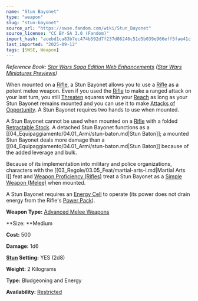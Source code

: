 ```yaml
---
name: "Stun Bayonet"
type: "weapon"
slug: "stun-bayonet"
source_url: "https://swse.fandom.com/wiki/Stun_Bayonet"
source_license: "CC BY-SA 3.0 (Fandom)"
import_hash: "acebd1ca83b7ec474b592d7f237d86246c51d5b039e966eff5fae41cfe754fd1"
last_imported: "2025-09-12"
tags: [SWSE, Weapon]
---
```

*Reference Book: [Star Wars Saga Edition Web Enhancements](https://swse.fandom.com/wiki/Star_Wars_Saga_Edition_Web_Enhancements) ([Star Wars Miniatures Previews](https://swse.fandom.com/wiki/Star_Wars_Miniatures_Previews))*

When mounted on a [Rifle](https://swse.fandom.com/wiki/Rifle), a Stun Bayonet allows you to use a [Rifle](https://swse.fandom.com/wiki/Rifle) as a potent melee weapon. Even if you used the [Rifle](https://swse.fandom.com/wiki/Rifle) to make a ranged attack on your last turn, you still [Threaten](https://swse.fandom.com/wiki/Threaten) squares within your [Reach](https://swse.fandom.com/wiki/Reach) as long as your Stun Bayonet remains mounted and you can use it to make [Attacks of Opportunity](https://swse.fandom.com/wiki/Attacks_of_Opportunity). A Stun Bayonet requires two hands to use when mounted.

A Stun Bayonet cannot be used when mounted on a [Rifle](https://swse.fandom.com/wiki/Rifle) with a folded [Retractable Stock](https://swse.fandom.com/wiki/Retractable_Stock). A detached Stun Bayonet functions as a [[04_Equipaggiamento/04.01_Armi/stun-baton.md|Stun Baton]]; a mounted Stun Bayonet deals more damage than a [[04_Equipaggiamento/04.01_Armi/stun-baton.md|Stun Baton]] because of the added leverage and bulk.

Because of its implementation into military and police organizations, characters with the [[03_Regole/03.05_Feat/martial-arts-i.md|Martial Arts I]] feat and [Weapon Proficiency (Rifles)](https://swse.fandom.com/wiki/Weapon_Proficiency_(Rifles)) treat a Stun Bayonet as a [Simple Weapon (Melee)](https://swse.fandom.com/wiki/Simple_Weapon_(Melee)) when mounted.

A Stun Bayonet requires an [Energy Cell](https://swse.fandom.com/wiki/Energy_Cell) to operate (its power does not drain energy from the Rifle's [Power Pack](https://swse.fandom.com/wiki/Power_Pack)). 

**Weapon Type:** [Advanced Melee Weapons](https://swse.fandom.com/wiki/Advanced_Melee_Weapons)

**Size: **Medium

**Cost:** 500

**Damage:** 1d6

**[Stun](https://swse.fandom.com/wiki/Stun) Setting:** YES (2d8)

**Weight:** 2 Kilograms

**Type:** Bludgeoning and Energy

**Availability:** [Restricted](https://swse.fandom.com/wiki/Restricted)